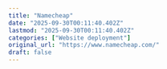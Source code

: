 ```yaml
---
title: "Namecheap"
date: "2025-09-30T00:11:40.402Z"
lastmod: "2025-09-30T00:11:40.402Z"
categories: ["Website deployment"]
original_url: "https://www.namecheap.com/"
draft: false
---
```

